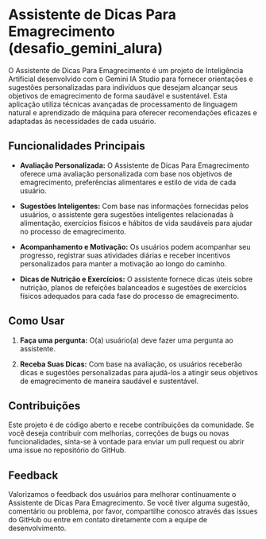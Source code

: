 # Assistente de Dicas Para Emagrecimento (desafio_gemini_alura)

O Assistente de Dicas Para Emagrecimento é um projeto de Inteligência Artificial desenvolvido com o Gemini IA Studio para fornecer orientações e sugestões personalizadas para indivíduos que desejam alcançar seus objetivos de emagrecimento de forma saudável e sustentável. Esta aplicação utiliza técnicas avançadas de processamento de linguagem natural e aprendizado de máquina para oferecer recomendações eficazes e adaptadas às necessidades de cada usuário.

## Funcionalidades Principais

- **Avaliação Personalizada:** O Assistente de Dicas Para Emagrecimento oferece uma avaliação personalizada com base nos objetivos de emagrecimento, preferências alimentares e estilo de vida de cada usuário.

- **Sugestões Inteligentes:** Com base nas informações fornecidas pelos usuários, o assistente gera sugestões inteligentes relacionadas à alimentação, exercícios físicos e hábitos de vida saudáveis para ajudar no processo de emagrecimento.

- **Acompanhamento e Motivação:** Os usuários podem acompanhar seu progresso, registrar suas atividades diárias e receber incentivos personalizados para manter a motivação ao longo do caminho.

- **Dicas de Nutrição e Exercícios:** O assistente fornece dicas úteis sobre nutrição, planos de refeições balanceados e sugestões de exercícios físicos adequados para cada fase do processo de emagrecimento.

## Como Usar

1. **Faça uma pergunta:** O(a) usuário(a) deve fazer uma pergunta ao assistente.

2. **Receba Suas Dicas:** Com base na avaliação, os usuários receberão dicas e sugestões personalizadas para ajudá-los a atingir seus objetivos de emagrecimento de maneira saudável e sustentável.

## Contribuições

Este projeto é de código aberto e recebe contribuições da comunidade. Se você deseja contribuir com melhorias, correções de bugs ou novas funcionalidades, sinta-se à vontade para enviar um pull request ou abrir uma issue no repositório do GitHub.

## Feedback

Valorizamos o feedback dos usuários para melhorar continuamente o Assistente de Dicas Para Emagrecimento. Se você tiver alguma sugestão, comentário ou problema, por favor, compartilhe conosco através das issues do GitHub ou entre em contato diretamente com a equipe de desenvolvimento.

